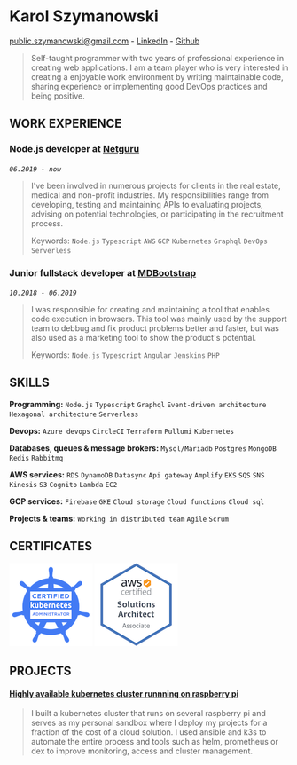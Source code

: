 # Karol Szymanowski
[public.szymanowski@gmail.com](mailto:public.szymanowski@gmail.com) - [LinkedIn](https://www.linkedin.com/in/karol-sz/) - [Github](https://github.com/tetrash)
> Self-taught programmer with two years of professional experience in creating web applications. I am a team player who is very interested in creating a enjoyable work environment by writing maintainable code, sharing experience or implementing good DevOps practices and being positive.

## WORK EXPERIENCE

### Node.js developer at [Netguru](https://netguru.com)
*`06.2019 - now`*
> I've been involved in numerous projects for clients in the real estate, medical and non-profit industries. My responsibilities range from developing, testing and maintaining APIs to evaluating projects, advising on potential technologies, or participating in the recruitment process.
>
> Keywords: `Node.js` `Typescript` `AWS` `GCP` `Kubernetes` `Graphql` `DevOps` `Serverless`

### Junior fullstack developer at [MDBootstrap](https://mdbootstrap.com)
*`10.2018 - 06.2019`*
> I was responsible for creating and maintaining a tool that enables code execution in browsers. This tool was mainly used by the support team to debbug and fix product problems better and faster, but was also used as a marketing tool to show the product's potential.
>
> Keywords: `Node.js` `Typescript` `Angular` `Jenskins` `PHP`

## SKILLS

**Programming:** `Node.js` `Typescript` `Graphql` `Event-driven architecture` `Hexagonal architecture` `Serverless`

**Devops:** `Azure devops` `CircleCI` `Terraform` `Pullumi` `Kubernetes`

**Databases, queues & message brokers:** `Mysql/Mariadb` `Postgres` `MongoDB` `Redis` `Rabbitmq`

**AWS services:** `RDS` `DynamoDB` `Datasync` `Api gateway` `Amplify` `EKS` `SQS` `SNS` `Kinesis` `S3` `Cognito` `Lambda` `EC2`

**GCP services:** `Firebase` `GKE` `Cloud storage` `Cloud functions` `Cloud sql`

**Projects & teams:** `Working in distributed team` `Agile` `Scrum`

## CERTIFICATES

[![CKA certified kubernetes administrator](static/images/cka-certified-kubernetes-administrator.png)](https://www.youracclaim.com/badges/e6f004ee-0be3-4615-ae18-118735c632f4/public_url)
[![AWS certified solutions architect associate](static/images/aws-certified-solutions-architect-associate.png)](https://www.youracclaim.com/badges/18ca0a23-f1a3-4a7b-9d9c-815ff7528222/public_url)

## PROJECTS

#### [Highly available kubernetes cluster runnning on raspberry pi](https://github.com/tetrash/k8s-rpi-cluster-presentation)
> I built a kubernetes cluster that runs on several raspberry pi and serves as my personal sandbox where I deploy my projects for a fraction of the cost of a cloud solution. I used ansible and k3s to automate the entire process and tools such as helm, prometheus or dex to improve monitoring, access and cluster management.
